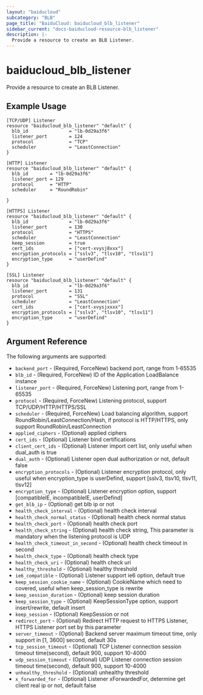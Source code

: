 ```yaml
---
layout: "baiducloud"
subcategory: "BLB"
page_title: "BaiduCloud: baiducloud_blb_listener"
sidebar_current: "docs-baiducloud-resource-blb_listener"
description: |-
  Provide a resource to create an BLB Listener.
---
```


# baiducloud_blb_listener

Provide a resource to create an BLB Listener.

## Example Usage

```hcl
[TCP/UDP] Listener
resource "baiducloud_blb_listener" "default" {
  blb_id               = "lb-0d29a3f6"
  listener_port        = 124
  protocol             = "TCP"
  scheduler            = "LeastConnection"
}

[HTTP] Listener
resource "baiducloud_blb_listener" "default" {
  blb_id        = "lb-0d29a3f6"
  listener_port = 129
  protocol      = "HTTP"
  scheduler     = "RoundRobin"

}

[HTTPS] Listener
resource "baiducloud_blb_listener" "default" {
  blb_id               = "lb-0d29a3f6"
  listener_port        = 130
  protocol             = "HTTPS"
  scheduler            = "LeastConnection"
  keep_session         = true
  cert_ids             = ["cert-xvysj8xxx"]
  encryption_protocols = ["sslv3", "tlsv10", "tlsv11"]
  encryption_type      = "userDefind"
}

[SSL] Listener
resource "baiducloud_blb_listener" "default" {
  blb_id               = "lb-0d29a3f6"
  listener_port        = 131
  protocol             = "SSL"
  scheduler            = "LeastConnection"
  cert_ids             = ["cert-xvysjxxxx"]
  encryption_protocols = ["sslv3", "tlsv10", "tlsv11"]
  encryption_type      = "userDefind"
}
```

## Argument Reference

The following arguments are supported:

* `backend_port` - (Required, ForceNew) backend port, range from 1-65535
* `blb_id` - (Required, ForceNew) ID of the Application LoadBalance instance
* `listener_port` - (Required, ForceNew) Listening port, range from 1-65535
* `protocol` - (Required, ForceNew) Listening protocol, support TCP/UDP/HTTP/HTTPS/SSL
* `scheduler` - (Required, ForceNew) Load balancing algorithm, support RoundRobin/LeastConnection/Hash, if protocol is HTTP/HTTPS, only support RoundRobin/LeastConnection
* `applied_ciphers` - (Optional) applied ciphers
* `cert_ids` - (Optional) Listener bind certifications
* `client_cert_ids` - (Optional) Listener import cert list, only useful when dual_auth is true
* `dual_auth` - (Optional) Listener open dual authorization or not, default false
* `encryption_protocols` - (Optional) Listener encryption protocol, only useful when encryption_type is userDefind, support [sslv3, tlsv10, tlsv11, tlsv12]
* `encryption_type` - (Optional) Listener encryption option, support [compatibleIE, incompatibleIE, userDefind]
* `get_blb_ip` - (Optional) get blb ip or not
* `health_check_interval` - (Optional) health check interval
* `health_check_normal_status` - (Optional) health check normal status
* `health_check_port` - (Optional) health check port
* `health_check_string` - (Optional) health check string, This parameter is mandatory when the listening protocol is UDP
* `health_check_timeout_in_second` - (Optional) health check timeout in second
* `health_check_type` - (Optional) health check type
* `health_check_uri` - (Optional) health check uri
* `healthy_threshold` - (Optional) healthy threshold
* `ie6_compatible` - (Optional) Listener support ie6 option, default true
* `keep_session_cookie_name` - (Optional) CookieName which need to covered, useful when keep_session_type is rewrite
* `keep_session_duration` - (Optional) keep session duration
* `keep_session_type` - (Optional) KeepSessionType option, support insert/rewrite, default insert
* `keep_session` - (Optional) KeepSession or not
* `redirect_port` - (Optional) Redirect HTTP request to HTTPS Listener, HTTPS Listener port set by this parameter
* `server_timeout` - (Optional) Backend server maximum timeout time, only support in [1, 3600] second, default 30s
* `tcp_session_timeout` - (Optional) TCP Listener connection session timeout time(second), default 900, support 10-4000
* `udp_session_timeout` - (Optional) UDP Listener connection session timeout time(second), default 900, support 10-4000
* `unhealthy_threshold` - (Optional) unhealthy threshold
* `x_forwarded_for` - (Optional) Listener xForwardedFor, determine get client real ip or not, default false


